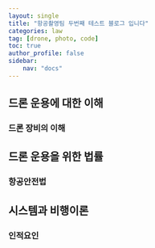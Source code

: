 ```yaml
---
layout: single
title: "항공촬영팀 두번째 테스트 블로그 입니다"
categories: law
tag: [drone, photo, code]
toc: true
author_profile: false
sidebar:
    nav: "docs"
---
```



## 드론 운용에 대한 이해 ##
### 드론 장비의 이해 ###
## 드론 운용을 위한 법률 ##
### 항공안전법 ###
## 시스템과 비행이론 ##
### 인적요인 ###